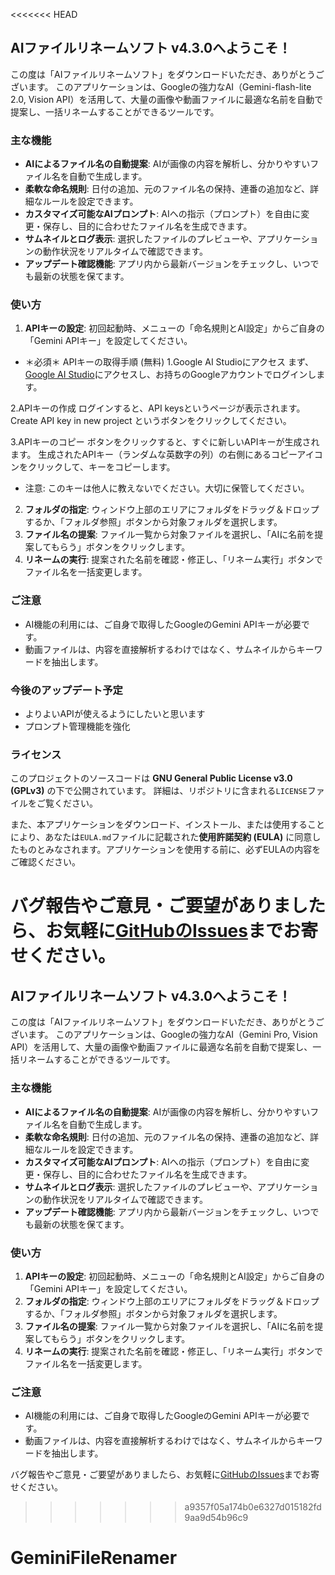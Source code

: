 <<<<<<< HEAD
## AIファイルリネームソフト v4.3.0へようこそ！

この度は「AIファイルリネームソフト」をダウンロードいただき、ありがとうございます。
このアプリケーションは、Googleの強力なAI（Gemini-flash-lite 2.0, Vision API）を活用して、大量の画像や動画ファイルに最適な名前を自動で提案し、一括リネームすることができるツールです。

### 主な機能

* **AIによるファイル名の自動提案**: AIが画像の内容を解析し、分かりやすいファイル名を自動で生成します。
* **柔軟な命名規則**: 日付の追加、元のファイル名の保持、連番の追加など、詳細なルールを設定できます。
* **カスタマイズ可能なAIプロンプト**: AIへの指示（プロンプト）を自由に変更・保存し、目的に合わせたファイル名を生成できます。
* **サムネイルとログ表示**: 選択したファイルのプレビューや、アプリケーションの動作状況をリアルタイムで確認できます。
* **アップデート確認機能**: アプリ内から最新バージョンをチェックし、いつでも最新の状態を保てます。

### 使い方

1.  **APIキーの設定**: 初回起動時、メニューの「命名規則とAI設定」からご自身の「Gemini APIキー」を設定してください。　
+ ＊必須＊
APIキーの取得手順 (無料)
1.Google AI Studioにアクセス
まず、[Google AI Studio](https://aistudio.google.com/app/apikey)にアクセスし、お持ちのGoogleアカウントでログインします。

2.APIキーの作成
ログインすると、API keysというページが表示されます。
Create API key in new project というボタンをクリックしてください。

3.APIキーのコピー
ボタンをクリックすると、すぐに新しいAPIキーが生成されます。
生成されたAPIキー（ランダムな英数字の列）の右側にあるコピーアイコンをクリックして、キーをコピーします。

- 注意: このキーは他人に教えないでください。大切に保管してください。


2.  **フォルダの指定**: ウィンドウ上部のエリアにフォルダをドラッグ＆ドロップするか、「フォルダ参照」ボタンから対象フォルダを選択します。
3.  **ファイル名の提案**: ファイル一覧から対象ファイルを選択し、「AIに名前を提案してもらう」ボタンをクリックします。
4.  **リネームの実行**: 提案された名前を確認・修正し、「リネーム実行」ボタンでファイル名を一括変更します。

### ご注意

* AI機能の利用には、ご自身で取得したGoogleのGemini APIキーが必要です。
* 動画ファイルは、内容を直接解析するわけではなく、サムネイルからキーワードを抽出します。

### 今後のアップデート予定

* よりよいAPIが使えるようにしたいと思います
* プロンプト管理機能を強化

### ライセンス
このプロジェクトのソースコードは **GNU General Public License v3.0 (GPLv3)** の下で公開されています。
詳細は、リポジトリに含まれる`LICENSE`ファイルをご覧ください。

また、本アプリケーションをダウンロード、インストール、または使用することにより、あなたは`EULA.md`ファイルに記載された**使用許諾契約 (EULA)** に同意したものとみなされます。アプリケーションを使用する前に、必ずEULAの内容をご確認ください。


バグ報告やご意見・ご要望がありましたら、お気軽に[GitHubのIssues](https://github.com/nicobtan/GeminiFileRenamer/issues)までお寄せください。
=======
## AIファイルリネームソフト v4.3.0へようこそ！

この度は「AIファイルリネームソフト」をダウンロードいただき、ありがとうございます。
このアプリケーションは、Googleの強力なAI（Gemini Pro, Vision API）を活用して、大量の画像や動画ファイルに最適な名前を自動で提案し、一括リネームすることができるツールです。

### 主な機能

* **AIによるファイル名の自動提案**: AIが画像の内容を解析し、分かりやすいファイル名を自動で生成します。
* **柔軟な命名規則**: 日付の追加、元のファイル名の保持、連番の追加など、詳細なルールを設定できます。
* **カスタマイズ可能なAIプロンプト**: AIへの指示（プロンプト）を自由に変更・保存し、目的に合わせたファイル名を生成できます。
* **サムネイルとログ表示**: 選択したファイルのプレビューや、アプリケーションの動作状況をリアルタイムで確認できます。
* **アップデート確認機能**: アプリ内から最新バージョンをチェックし、いつでも最新の状態を保てます。

### 使い方

1.  **APIキーの設定**: 初回起動時、メニューの「命名規則とAI設定」からご自身の「Gemini APIキー」を設定してください。
2.  **フォルダの指定**: ウィンドウ上部のエリアにフォルダをドラッグ＆ドロップするか、「フォルダ参照」ボタンから対象フォルダを選択します。
3.  **ファイル名の提案**: ファイル一覧から対象ファイルを選択し、「AIに名前を提案してもらう」ボタンをクリックします。
4.  **リネームの実行**: 提案された名前を確認・修正し、「リネーム実行」ボタンでファイル名を一括変更します。

### ご注意

* AI機能の利用には、ご自身で取得したGoogleのGemini APIキーが必要です。
* 動画ファイルは、内容を直接解析するわけではなく、サムネイルからキーワードを抽出します。

バグ報告やご意見・ご要望がありましたら、お気軽に[GitHubのIssues](あなたのリポジトリのIssuesページのURL)までお寄せください。
>>>>>>> a9357f05a174b0e6327d015182fd9aa9d54b96c9
# GeminiFileRenamer
